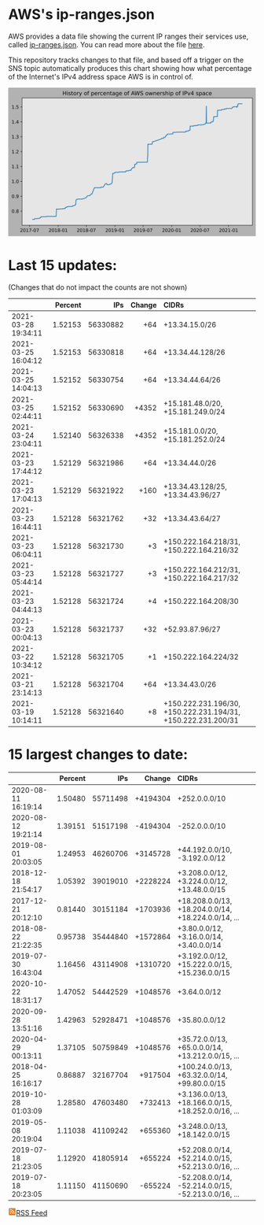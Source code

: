 # AWS's ip-ranges.json

AWS provides a data file showing the current IP ranges their
services use, called [ip-ranges.json](https://ip-ranges.amazonaws.com/ip-ranges.json).  You 
can read more about the file [here](https://docs.aws.amazon.com/general/latest/gr/aws-ip-ranges.html).

This repository tracks changes to that file, and based off a trigger on the SNS topic 
automatically produces this chart showing how what percentage of the Internet's IPv4 
address space AWS is in control of.

![History of AWS](history_count.svg)

# Last 15 updates:

(Changes that do not impact the counts are not shown)

| | Percent | IPs | Change | CIDRs |
| :--- | ---: | ---: | ---: | :--- |
| 2021-03-28 19:34:11 | 1.52153 | 56330882 | +64 | +13.34.15.0/26 |
| 2021-03-25 16:04:12 | 1.52153 | 56330818 | +64 | +13.34.44.128/26 |
| 2021-03-25 14:04:13 | 1.52152 | 56330754 | +64 | +13.34.44.64/26 |
| 2021-03-25 02:44:11 | 1.52152 | 56330690 | +4352 | +15.181.48.0/20, +15.181.249.0/24 |
| 2021-03-24 23:04:11 | 1.52140 | 56326338 | +4352 | +15.181.0.0/20, +15.181.252.0/24 |
| 2021-03-23 17:44:12 | 1.52129 | 56321986 | +64 | +13.34.44.0/26 |
| 2021-03-23 17:04:13 | 1.52129 | 56321922 | +160 | +13.34.43.128/25, +13.34.43.96/27 |
| 2021-03-23 16:44:11 | 1.52128 | 56321762 | +32 | +13.34.43.64/27 |
| 2021-03-23 06:04:11 | 1.52128 | 56321730 | +3 | +150.222.164.218/31, +150.222.164.216/32 |
| 2021-03-23 05:44:14 | 1.52128 | 56321727 | +3 | +150.222.164.212/31, +150.222.164.217/32 |
| 2021-03-23 04:44:13 | 1.52128 | 56321724 | +4 | +150.222.164.208/30 |
| 2021-03-23 00:04:13 | 1.52128 | 56321737 | +32 | +52.93.87.96/27 |
| 2021-03-22 10:34:12 | 1.52128 | 56321705 | +1 | +150.222.164.224/32 |
| 2021-03-21 23:14:13 | 1.52128 | 56321704 | +64 | +13.34.43.0/26 |
| 2021-03-19 10:14:11 | 1.52128 | 56321640 | +8 | +150.222.231.196/30, +150.222.231.194/31, +150.222.231.200/31 |


# 15 largest changes to date:

| | Percent | IPs | Change | CIDRs |
| :--- | ---: | ---: | ---: | :--- |
| 2020-08-11 16:19:14 | 1.50480 | 55711498 | +4194304 | +252.0.0.0/10 |
| 2020-08-12 19:21:14 | 1.39151 | 51517198 | -4194304 | -252.0.0.0/10 |
| 2019-08-01 20:03:05 | 1.24953 | 46260706 | +3145728 | +44.192.0.0/10, -3.192.0.0/12 |
| 2018-12-18 21:54:17 | 1.05392 | 39019010 | +2228224 | +3.208.0.0/12, +3.224.0.0/12, +13.48.0.0/15 |
| 2017-12-21 20:12:10 | 0.81440 | 30151184 | +1703936 | +18.208.0.0/13, +18.204.0.0/14, +18.224.0.0/14, ... |
| 2018-08-22 21:22:35 | 0.95738 | 35444840 | +1572864 | +3.80.0.0/12, +3.16.0.0/14, +3.40.0.0/14 |
| 2019-07-30 16:43:04 | 1.16456 | 43114908 | +1310720 | +3.192.0.0/12, +15.222.0.0/15, +15.236.0.0/15 |
| 2020-10-22 18:31:17 | 1.47052 | 54442529 | +1048576 | +3.64.0.0/12 |
| 2020-09-28 13:51:16 | 1.42963 | 52928471 | +1048576 | +35.80.0.0/12 |
| 2020-04-29 00:13:11 | 1.37105 | 50759849 | +1048576 | +35.72.0.0/13, +65.0.0.0/14, +13.212.0.0/15, ... |
| 2018-04-25 16:16:17 | 0.86887 | 32167704 | +917504 | +100.24.0.0/13, +63.32.0.0/14, +99.80.0.0/15 |
| 2019-10-28 01:03:09 | 1.28580 | 47603480 | +732413 | +3.136.0.0/13, +18.166.0.0/15, +18.252.0.0/16, ... |
| 2019-05-08 20:19:04 | 1.11038 | 41109242 | +655360 | +3.248.0.0/13, +18.142.0.0/15 |
| 2019-07-18 21:23:05 | 1.12920 | 41805914 | +655224 | +52.208.0.0/14, +52.214.0.0/15, +52.213.0.0/16, ... |
| 2019-07-18 20:23:05 | 1.11150 | 41150690 | -655224 | -52.208.0.0/14, -52.214.0.0/15, -52.213.0.0/16, ... |


[![RSS Icon](rss-icon.png)RSS Feed](https://raw.githubusercontent.com/seligman/aws-ip-ranges/master/rss.xml)
